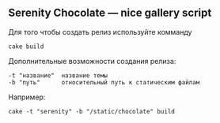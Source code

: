 Serenity Chocolate — nice gallery script
----------------------------------------

Для того чтобы создать релиз используйте комманду

    cake build

Дополнительные возможности создания релиза:

    -t "название"  название темы
    -b "путь"      относительный путь к статическим файлам

Например:

    cake -t "serenity" -b "/static/chocolate" build